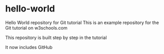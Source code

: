 # hello-world
Hello World repository for Git tutorial
This is an example repository for the Git tutorial on w3schools.com

This repository is built step by step in the tutorial

It now includes GitHub
